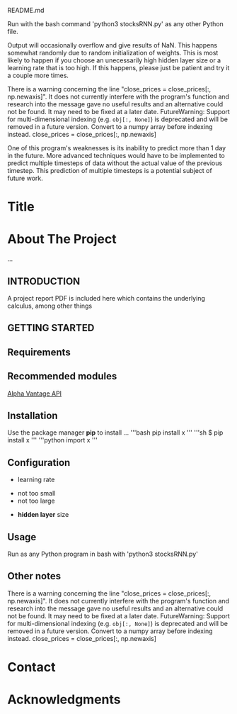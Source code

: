 README.md

Run with the bash command 'python3 stocksRNN.py' as any other Python file.

Output will occasionally overflow and give results of NaN.  This happens somewhat randomly due to random initialization of weights.  This is most likely to happen if you choose an unecessarily high hidden layer size or a learning rate that is too high.  If this happens, please just be patient and try it a couple more times.

There is a warning concerning the line "close_prices = close_prices[:, np.newaxis]".  It does not currently interfere with the program's function and research into the message gave no useful results and an alternative could not be found.  It may need to be fixed at a later date.
 FutureWarning: Support for multi-dimensional indexing (e.g. `obj[:, None]`) is deprecated and will be removed in a future version.  Convert to a numpy array before indexing instead.
  close_prices = close_prices[:, np.newaxis]

One of this program's weaknesses is its inability to predict more than 1 day in the future.  More advanced techniques would have to be implemented to predict multiple timesteps of data without the actual value of the previous timestep.  This prediction of multiple timesteps is a potential subject of future work.




# Title
# About The Project
...


INTRODUCTION
------------

A project report PDF is included here which contains the underlying calculus, among other things


GETTING STARTED
---------------

## Requirements
## Recommended modules
[Alpha Vantage API](https://www.alphavantage.co/)
## Installation
Use the package manager **pip** to install ...
'''bash
pip install x
'''
'''sh
$ pip install x
'''
'''python
import x
'''
## Configuration
* learning rate
- not too small
- not too large
* **hidden layer** size
## Usage
Run as any Python program in bash with 'python3 stocksRNN.py'
## Other notes
There is a warning concerning the line "close_prices = close_prices[:, np.newaxis]".  It does not currently interfere with the program's function and research into the message gave no useful results and an alternative could not be found.  It may need to be fixed at a later date.
 FutureWarning: Support for multi-dimensional indexing (e.g. `obj[:, None]`) is deprecated and will be removed in a future version.  Convert to a numpy array before indexing instead.
  close_prices = close_prices[:, np.newaxis]
# Contact
# Acknowledgments
